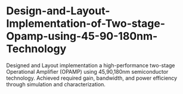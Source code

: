 # Design-and-Layout-Implementation-of-Two-stage-Opamp-using-45-90-180nm-Technology
Designed and Layout implementation a high-performance two-stage Operational Amplifier (OPAMP) using 45,90,180nm semiconductor technology. Achieved required gain, bandwidth, and power efficiency through simulation and characterization.
